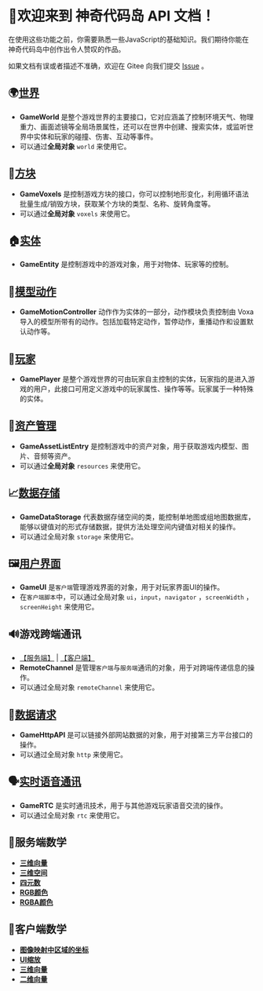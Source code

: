 


# 🎉欢迎来到 神奇代码岛 API 文档！

在使用这些功能之前，你需要熟悉一些JavaScript的基础知识。我们期待你能在神奇代码岛中创作出令人赞叹的作品。

如果文档有误或者描述不准确，欢迎在 Gitee 向我们提交 [Issue](https://gitee.com/box3lab/box3-product-document/issues) 。



## 🌍[世界](/GameWorld/)

- **GameWorld** 是整个游戏世界的主要接口，它对应涵盖了控制环境天气、物理重力、画面滤镜等全局场景属性，还可以在世界中创建、搜索实体，或监听世界中实体和玩家的碰撞、伤害、互动等事件。
- 可以通过**全局对象** `world` 来使用它。

## 🧱[方块](/GameVoxels/)

- **GameVoxels** 是控制游戏方块的接口，你可以控制地形变化，利用循环语法批量生成/销毁方块，获取某个方块的类型、名称、旋转角度等。
- 可以通过**全局对象** `voxels` 来使用它。

## 🏠[实体](/GameEntity/)

- **GameEntity** 是控制游戏中的游戏对象，用于对物体、玩家等的控制。

## 🕺[模型动作](/GameMotionController/)

- **GameMotionController** 动作作为实体的一部分，动作模块负责控制由 Voxa 导入的模型所带有的动作。包括加载特定动作，暂停动作，重播动作和设置默认动作等。

## 👤[玩家](/GamePlayer/)

- **GamePlayer** 是整个游戏世界的可由玩家自主控制的实体，玩家指的是进入游戏的用户，此接口可用定义游戏中的玩家属性、操作等等。玩家属于一种特殊的实体。

## 💾[资产管理](/GameAssetListEntry/)
- **GameAssetListEntry** 是控制游戏中的资产对象，用于获取游戏内模型、图片、音频等资产。
- 可以通过**全局对象** `resources` 来使用它。

## 📈[数据存储](/GameDataStorage/)

- **GameDataStorage** 代表数据存储空间的类，能控制单地图或组地图数据库，能够以键值对的形式存储数据，提供方法处理空间内键值对相关的操作。
- 可以通过全局对象 `storage` 来使用它。

## 🖼️[用户界面](/GameUI/index)
- **GameUI** 是`客户端`管理游戏界面的对象，用于对玩家界面UI的操作。
- 在`客户端脚本`中，可以通过全局对象 `ui`，`input`，`navigator` ，`screenWidth` ，`screenHeight` 来使用它。

## 🔊游戏跨端通讯
- [【服务端】](/RemoteChannel/Server/) | [【客户端】](/RemoteChannel/Client/) 
- **RemoteChannel** 是管理`客户端`与`服务端`通讯的对象，用于对跨端传递信息的操作。
- 可以通过全局对象 `remoteChannel` 来使用它。

## 🔗[数据请求](/GameHttpAPI/)

- **GameHttpAPI** 是可以链接外部网站数据的对象，用于对接第三方平台接口的操作。
- 可以通过全局对象 `http` 来使用它。

## 🗣️[实时语音通讯](/GameRTC/)

- **GameRTC** 是实时通讯技术，用于与其他游戏玩家语音交流的操作。
- 可以通过全局对象 `rtc` 来使用它。

## 🟰服务端数学

- [**三维向量**](/GameVector3/)
- [**三维空间**](/GameBounds3/)
- [**四元数**](/GameQuaternion/)
- [**RGB颜色**](/GameRGBColor/)
- [**RGBA颜色**](/GameRGBAColor/)

## 🟰客户端数学

- [**图像映射中区域的坐标**](/GameUI/maths/Coord2)
- [**UI缩放**](/GameUI/maths/UiScale)
- [**三维向量**](/GameUI/maths/Vec3)
- [**二维向量**](/GameUI/maths/Vec2)
